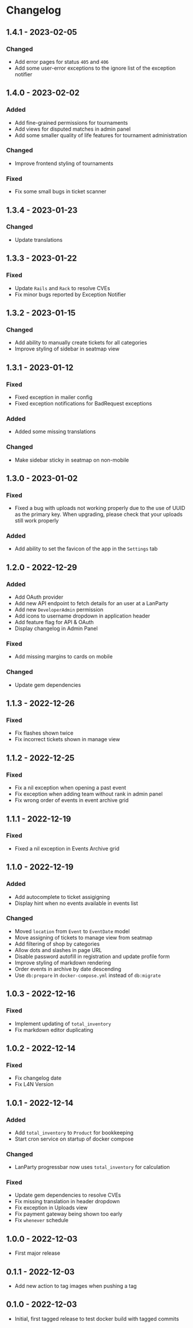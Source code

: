 # Changelog

## 1.4.1 - 2023-02-05

### Changed

* Add error pages for status `405` and `406`
* Add some user-error exceptions to the ignore list of the exception notifier

## 1.4.0 - 2023-02-02

### Added

* Add fine-grained permissions for tournaments
* Add views for disputed matches in admin panel
* Add some smaller quality of life features for tournament administration

### Changed

* Improve frontend styling of tournaments

### Fixed

* Fix some small bugs in ticket scanner

## 1.3.4 - 2023-01-23

### Changed

* Update translations

## 1.3.3 - 2023-01-22

### Fixed

* Update `Rails` and `Rack` to resolve CVEs
* Fix minor bugs reported by Exception Notifier

## 1.3.2 - 2023-01-15

### Changed

* Add ability to manually create tickets for all categories
* Improve styling of sidebar in seatmap view

## 1.3.1 - 2023-01-12

### Fixed

* Fixed exception in mailer config
* Fixed exception notifications for BadRequest exceptions

### Added

* Added some missing translations

### Changed

* Make sidebar sticky in seatmap on non-mobile

## 1.3.0 - 2023-01-02

### Fixed

* Fixed a bug with uploads not working properly due to the use of UUID as the primary key.
  When upgrading, please check that your uploads still work properly

### Added

* Add ability to set the favicon of the app in the `Settings` tab

## 1.2.0 - 2022-12-29

### Added

* Add OAuth provider
* Add new API endpoint to fetch details for an user at a LanParty
* Add new `DeveloperAdmin` permission
* Add icons to username dropdown in application header
* Add feature flag for API & OAuth
* Display changelog in Admin Panel

### Fixed

* Add missing margins to cards on mobile

### Changed

* Update gem dependencies

## 1.1.3 - 2022-12-26

### Fixed

* Fix flashes shown twice
* Fix incorrect tickets shown in manage view

## 1.1.2 - 2022-12-25

### Fixed

* Fix a nil exception when opening a past event
* Fix exception when adding team without rank in admin panel
* Fix wrong order of events in event archive grid

## 1.1.1 - 2022-12-19

### Fixed

* Fixed a nil exception in Events Archive grid

## 1.1.0 - 2022-12-19

### Added

* Add autocomplete to ticket assigigning
* Display hint when no events available in events list

### Changed

* Moved `location` from `Event` to `EventDate` model
* Move assigning of tickets to manage view from seatmap
* Add filtering of shop by categories
* Allow dots and slashes in page URL
* Disable password autofill in registration and update profile form
* Improve styling of markdown rendering
* Order events in archive by date descending
* Use `db:prepare` in `docker-compose.yml` instead of `db:migrate`

## 1.0.3 - 2022-12-16

### Fixed

* Implement updating of `total_inventory`
* Fix markdown editor duplicating

## 1.0.2 - 2022-12-14

### Fixed

* Fix changelog date
* Fix L4N Version

## 1.0.1 - 2022-12-14

### Added

* Add `total_inventory` to `Product` for bookkeeping
* Start cron service on startup of docker compose

### Changed

* LanParty progressbar now uses `total_inventory` for calculation

### Fixed

* Update gem dependencies to resolve CVEs
* Fix missing translation in header dropdown
* Fix exception in Uploads view
* Fix payment gateway being shown too early
* Fix `whenever` schedule

## 1.0.0 - 2022-12-03

* First major release

## 0.1.1 - 2022-12-03

* Add new action to tag images when pushing a tag

## 0.1.0 - 2022-12-03

* Initial, first tagged release to test docker build with tagged commits